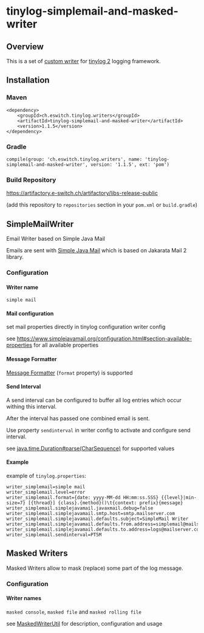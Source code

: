 <!-- this file must be edited in folder src/main/resources -->
<!-- the file in root folder (basedir) will be overwritten on maven install phase -->

# tinylog-simplemail-and-masked-writer

## Overview

This is a set of [custom writer](https://tinylog.org/v2/extending/#custom-writer)
for [tinylog 2](https://tinylog.org/v2/) logging framework.

## Installation

### Maven

```
<dependency>
    <groupId>ch.eswitch.tinylog.writers</groupId>
    <artifactId>tinylog-simplemail-and-masked-writer</artifactId>
    <version>1.1.5</version>
</dependency>
```

### Gradle

```
compile(group: 'ch.eswitch.tinylog.writers', name: 'tinylog-simplemail-and-masked-writer', version: '1.1.5', ext: 'pom')
```

### Build Repository

https://artifactory.e-switch.ch/artifactory/libs-release-public

(add this repository to `repositories` section in your `pom.xml` or `build.gradle`)

## SimpleMailWriter

Email Writer based on Simple Java Mail

Emails are sent with [Simple Java Mail](https://www.simplejavamail.org/) which is based on Jakarata Mail 2 library.

### Configuration

#### Writer name

`simple mail`

#### Mail configuration

set mail properties directly in tinylog configuration writer config

see https://www.simplejavamail.org/configuration.html#section-available-properties for all available properties

#### Message Formatter

[Message Formatter](https://tinylog.org/v2/extending/#custom-logging-api) (`format` property) is supported

#### Send Interval

A send interval can be configured to buffer all log entries which occur withing this interval.

After the interval has passed one combined email is sent.

Use property `sendinterval` in writer config to activate and configure send interval.

see [java.time.Duration#parse(CharSequence)](https://docs.oracle.com/en/java/javase/20/docs/api/java.base/java/time/Duration.html#parse(java.lang.CharSequence))
for supported values

#### Example

example of `tinylog.properties`:

```
writer_simplemail=simple mail
writer_simplemail.level=error
writer_simplemail.format={date: yyyy-MM-dd HH:mm:ss.SSS} {{level}|min-size=7} [{thread}] {class}.{method}()\t{context: prefix}{message}
writer_simplemail.simplejavamail.javaxmail.debug=false
writer_simplemail.simplejavamail.smtp.host=smtp.mailserver.com
writer_simplemail.simplejavamail.defaults.subject=SimpleMail Writer
writer_simplemail.simplejavamail.defaults.from.address=simplemail@mailserver.com
writer_simplemail.simplejavamail.defaults.to.address=logs@mailserver.com
writer_simplemail.sendinterval=PT5M
```

## Masked Writers

Masked Writers allow to mask (replace) some part of the log message.

### Configuration

#### Writer names

`masked console`, `masked file` and  `masked rolling file`

see [MaskedWriterUtil](src/main/java/ch/eswitch/tinylog/writers/MaskedWriterUtil.java) for description, configuration
and usage







